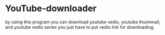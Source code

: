 # YouTube-downloader
by using this program you can download youtube vedio, youtube thunmnail, and youtube vedio series you just have to put vedio link for downloading.
